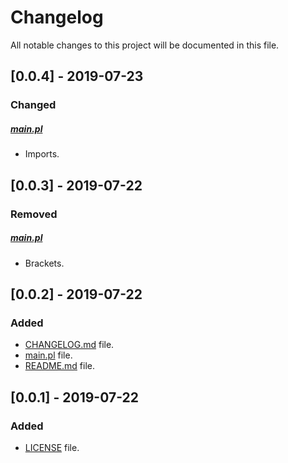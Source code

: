 # Changelog

All notable changes to this project will be documented in this file.

## [0.0.4] - 2019-07-23

### Changed

##### [main.pl](main.pl)

- Imports.

## [0.0.3] - 2019-07-22

### Removed

##### [main.pl](main.pl)

- Brackets.

## [0.0.2] - 2019-07-22

### Added

- [CHANGELOG.md](CHANGELOG.md) file.
- [main.pl](main.pl) file.
- [README.md](README.md) file.

## [0.0.1] - 2019-07-22

### Added

- [LICENSE](LICENSE) file.
